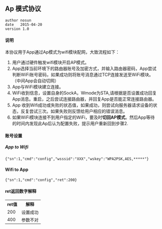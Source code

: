 ## Ap 模式协议

    author nosun
    date   2015-04-20
    version 1.0
    
#### 说明
本协议用于App通过Ap模式为wifi模块配网，大致流程如下：

1. 用户通过硬件触发wifi模块开启AP模式。
2. App选择当前环境下的路由器账号及加密方式，并输入路由器密码，App尝试判断WiFi账号密码，如果成功则将账号消息通过TCP连接发送至WiFi模块。（中间App会自动切网）
3. App与WiFi模块建立连接。
4. WiFi收到信息，设置自身的SockA，Wmode为STA,请根据是否设置成功回复App消息。重启，之后尝试连接路由器，并回复App是否能正常连接路由器。
5. App 收到Wifi成功或失败的状态值，如果成功，则尝试向服务器请求设备的状态，反复尝试三次。如果失败则反馈给用户相应的错误消息。
6. 如果WiFi模块连接不到用户指定的WiFi，要及时**切回AP模式**。然后App等待的时间内发现此Ap后认为配置失败，提示用户重新回到步骤2.


#### 账号设置

##### App to Wifi
    
	{"sn":1,"cmd":"config","wsssid":"XXX","wskey":"WPA2PSK,AES,*****"}
    
#### Wifi to App
    {"sn":1,"cmd":"config","ret":200}

#### ret返回数字解释

<table style="font-size:14px">
	<tr><th>ret值</td>
		<th>解释</td></tr>
	<tr><td>200</td>
		<td>设置成功</td></tr>
	<tr><td>400</td>
	    <td>参数不对</td></tr>
</table>